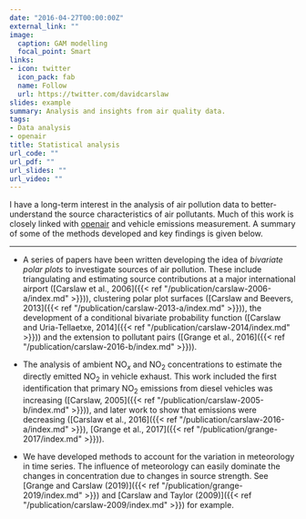 ```yaml
---
date: "2016-04-27T00:00:00Z"
external_link: ""
image:
  caption: GAM modelling
  focal_point: Smart
links:
- icon: twitter
  icon_pack: fab
  name: Follow
  url: https://twitter.com/davidcarslaw
slides: example
summary: Analysis and insights from air quality data.
tags:
- Data analysis
- openair
title: Statistical analysis
url_code: ""
url_pdf: ""
url_slides: ""
url_video: ""
---
```


I have a long-term interest in the analysis of air pollution data to better-understand the source characteristics of air pollutants. Much of this work is closely linked with [openair](http://davidcarslaw.github.io/openair/) and vehicle emissions measurement. A summary of some of the methods developed and key findings is given below.

---

- A series of papers have been written developing the idea of *bivariate polar plots* to investigate sources of air pollution. These include triangulating and estimating source contributions at a major international airport ([Carslaw et al., 2006]({{< ref "/publication/carslaw-2006-a/index.md" >}})), clustering polar plot surfaces ([Carslaw and Beevers, 2013]({{< ref "/publication/carslaw-2013-a/index.md" >}})), the development of a conditional bivariate probability function ([Carslaw and Uria-Tellaetxe, 2014]({{< ref "/publication/carslaw-2014/index.md" >}})) and the extension to pollutant pairs ([Grange et al., 2016]({{< ref "/publication/carslaw-2016-b/index.md" >}})).

- The analysis of ambient NO$_x$ and NO$_2$ concentrations to estimate the directly emitted NO$_2$ in vehicle exhaust. This work included the first identification that primary NO$_2$ emissions from diesel vehicles was increasing ([Carslaw, 2005]({{< ref "/publication/carslaw-2005-b/index.md" >}})), and later work to show that emissions were decreasing ([Carslaw et al., 2016]({{< ref "/publication/carslaw-2016-a/index.md" >}}), [Grange et al., 2017]({{< ref "/publication/grange-2017/index.md" >}})).

- We have developed methods to account for the variation in meteorology in time series. The influence of meteorology can easily dominate the changes in concentration due to changes in source strength. See [Grange and Carslaw (2019)]({{< ref "/publication/grange-2019/index.md" >}}) and [Carslaw and Taylor (2009)]({{< ref "/publication/carslaw-2009/index.md" >}}) for example.
